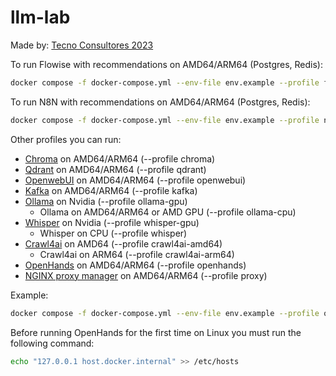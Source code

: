 # llm-lab

Made by: [Tecno Consultores 2023](https://www.tecnoconsultores.net/)

To run Flowise with recommendations on AMD64/ARM64 (Postgres, Redis):

```bash
docker compose -f docker-compose.yml --env-file env.example --profile flowise up -d
```

To run N8N with recommendations on AMD64/ARM64 (Postgres, Redis):

```bash
docker compose -f docker-compose.yml --env-file env.example --profile n8n up -d
```

Other profiles you can run:

* [Chroma](https://github.com/chroma-core/chroma) on AMD64/ARM64 (--profile chroma)
* [Qdrant](https://github.com/qdrant/qdrant) on AMD64/ARM64 (--profile qdrant)
* [OpenwebUI](https://github.com/open-webui/open-webui) on AMD64/ARM64 (--profile openwebui)
* [Kafka](https://github.com/apache/kafka) on AMD64/ARM64 (--profile kafka)
* [Ollama](https://github.com/ollama/ollama) on Nvidia (--profile ollama-gpu)
    + Ollama on AMD64/ARM64 or AMD GPU (--profile ollama-cpu)
* [Whisper](https://github.com/openai/whisper) on Nvidia (--profile whisper-gpu)
    + Whisper on CPU (--profile whisper)
* [Crawl4ai](https://github.com/unclecode/crawl4ai) on AMD64 (--profile crawl4ai-amd64)
    + Crawl4ai on ARM64 (--profile crawl4ai-arm64)
* [OpenHands](https://github.com/All-Hands-AI/OpenHands) on AMD64/ARM64 (--profile openhands)
* [NGINX proxy manager](https://github.com/NginxProxyManager/nginx-proxy-manager) on AMD64/ARM64 (--profile proxy)

Example:

```bash
docker compose -f docker-compose.yml --env-file env.example --profile openwebui --profile ollama-gpu up -d
```

Before running OpenHands for the first time on Linux you must run the following command:

```bash
echo "127.0.0.1 host.docker.internal" >> /etc/hosts
```
